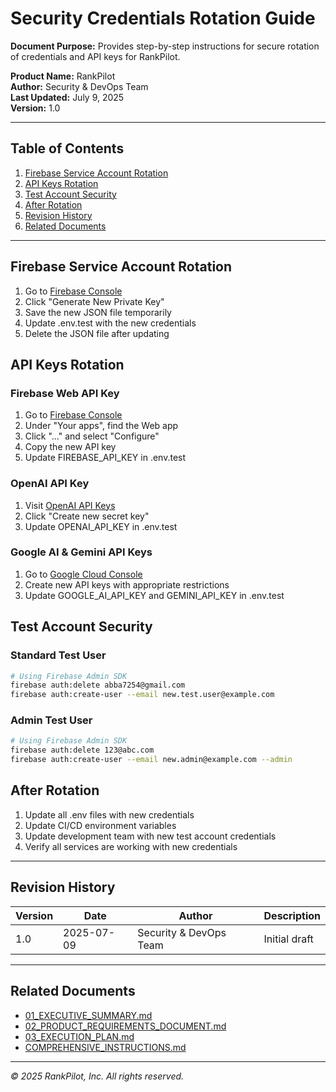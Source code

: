 # Security Credentials Rotation Guide

**Document Purpose:**
Provides step-by-step instructions for secure rotation of credentials and API keys for RankPilot.

**Product Name:** RankPilot  
**Author:** Security & DevOps Team  
**Last Updated:** July 9, 2025  
**Version:** 1.0

---

## Table of Contents

1. [Firebase Service Account Rotation](#firebase-service-account-rotation)
2. [API Keys Rotation](#api-keys-rotation)
3. [Test Account Security](#test-account-security)
4. [After Rotation](#after-rotation)
5. [Revision History](#revision-history)
6. [Related Documents](#related-documents)

---

## Firebase Service Account Rotation

1. Go to [Firebase Console](https://console.firebase.google.com/project/rankpilot-h3jpc/settings/serviceaccounts/adminsdk)
2. Click "Generate New Private Key"
3. Save the new JSON file temporarily
4. Update .env.test with the new credentials
5. Delete the JSON file after updating

## API Keys Rotation

### Firebase Web API Key

1. Go to [Firebase Console](https://console.firebase.google.com/project/rankpilot-h3jpc/settings/general)
2. Under "Your apps", find the Web app
3. Click "..." and select "Configure"
4. Copy the new API key
5. Update FIREBASE_API_KEY in .env.test

### OpenAI API Key

1. Visit [OpenAI API Keys](https://platform.openai.com/api-keys)
2. Click "Create new secret key"
3. Update OPENAI_API_KEY in .env.test

### Google AI & Gemini API Keys

1. Go to [Google Cloud Console](https://console.cloud.google.com/apis/credentials)
2. Create new API keys with appropriate restrictions
3. Update GOOGLE_AI_API_KEY and GEMINI_API_KEY in .env.test

## Test Account Security

### Standard Test User

```bash
# Using Firebase Admin SDK
firebase auth:delete abba7254@gmail.com
firebase auth:create-user --email new.test.user@example.com
```

### Admin Test User

```bash
# Using Firebase Admin SDK
firebase auth:delete 123@abc.com
firebase auth:create-user --email new.admin@example.com --admin
```

## After Rotation

1. Update all .env files with new credentials
2. Update CI/CD environment variables
3. Update development team with new test account credentials
4. Verify all services are working with new credentials

---

## Revision History

| Version | Date       | Author                 | Description   |
| ------- | ---------- | ---------------------- | ------------- |
| 1.0     | 2025-07-09 | Security & DevOps Team | Initial draft |

---

## Related Documents

- [01_EXECUTIVE_SUMMARY.md](./01_EXECUTIVE_SUMMARY.md)
- [02_PRODUCT_REQUIREMENTS_DOCUMENT.md](./02_PRODUCT_REQUIREMENTS_DOCUMENT.md)
- [03_EXECUTION_PLAN.md](./03_EXECUTION_PLAN.md)
- [COMPREHENSIVE_INSTRUCTIONS.md](./COMPREHENSIVE_INSTRUCTIONS.md)

---

_© 2025 RankPilot, Inc. All rights reserved._
